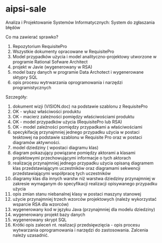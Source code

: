 # aipsi-sale
Analiza i Projektowanie Systemów Informatycznych: System do zgłaszania błędów

Co ma zawierać sprawko?
1. Repozytorium RequisitePro
2. Wszystkie dokumenty opracowane w RequisitePro
3. Model przypadków użycia i model analityczno-projektowy utworzone w programie Rational Sofware Architect
4. projekt w Javie (wygenerowany w RSA)
5. model bazy danych w programie Data Archotect i wygenerowane sktypry SQL
6. opis procesu wytrwarzania oprogramowania i narzędzi programistycznych

Szczegóły:
1. dokument wizji (VISION.doc) na podstawie szablonu z RequisitePro
2. OK - wykaz właściwości produktu
3. OK - macierz zależności pomiędzy właściwościami produktu 
4. OK - model przypadków użycia (RequisitePro lub RSA) 
5. OK - model zależności pomiędzy przypadkami a właściwościami
6. specykifację przynajmniej jednego przypadku użycia w postaci tesktowej na podstawie szablonu w Requisite Pro oraz w postaci diagramów aktywności.
7. model dziedziny ( wpostaci diagramu klas)
8. diagram pokazujący powiązane pomiędzy aktorami a klasami projektowymi przechowującymi informacje o tych aktorach
9. realizację przynajmniej jednego przypadku użycia opisaną diagramem klas przedstawiającym uczestników oraz diagramami sekwencji  przedstawiającymi współpracę tych uczestników
10. diagramy klas dla innych warstw niż warstwa dziedziny przynajmniej w zakresie wymaganym do specyfikacji realizacji opisywanego przypadku użycia
11. opis zmian stanu niebanalnej klasy w postaci maszyny stanowej
12. użycie przynajmniej trzech wzorców projektowych (należy wykorzystać wsparcie RSA dla wzorców)
13. wygenerowany kod w języku Java (przynajmniej dla modelu dziedziny)
14. wygenerowany projekt bazy danych
15. wygenerowany skrypt SQL
16. Krótki opis zaleceń nt. realizacji przedsięwzięcia - opis procesu wytwarzania oprogramowania i narzędzi do zastosowania. Zalcenia należy uzasadnić.
